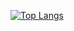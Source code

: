 [![Top Langs](https://github-readme-stats.vercel.app/api/top-langs/?username=jooj07)](https://github.com/jooj07/github-readme-stats)

